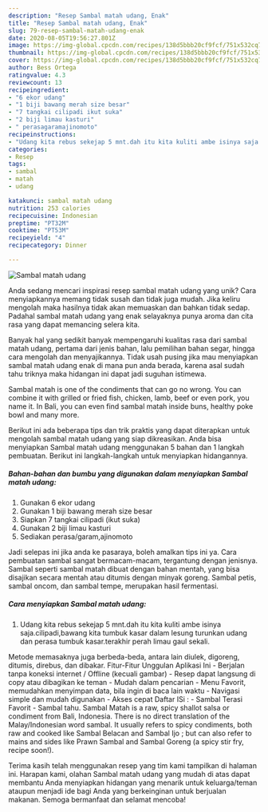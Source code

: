 ```yaml
---
description: "Resep Sambal matah udang, Enak"
title: "Resep Sambal matah udang, Enak"
slug: 79-resep-sambal-matah-udang-enak
date: 2020-08-05T19:56:27.801Z
image: https://img-global.cpcdn.com/recipes/138d5bbb20cf9fcf/751x532cq70/sambal-matah-udang-foto-resep-utama.jpg
thumbnail: https://img-global.cpcdn.com/recipes/138d5bbb20cf9fcf/751x532cq70/sambal-matah-udang-foto-resep-utama.jpg
cover: https://img-global.cpcdn.com/recipes/138d5bbb20cf9fcf/751x532cq70/sambal-matah-udang-foto-resep-utama.jpg
author: Bess Ortega
ratingvalue: 4.3
reviewcount: 13
recipeingredient:
- "6 ekor udang"
- "1 biji bawang merah size besar"
- "7 tangkai cilipadi ikut suka"
- "2 biji limau kasturi"
- " perasagaramajinomoto"
recipeinstructions:
- "Udang kita rebus sekejap 5 mnt.dah itu kita kuliti ambe isinya saja.cilipadi,bawang kita tumbuk kasar dalam lesung turunkan udang dan perasa tumbuk kasar.terakhir perah limau gaul sekali."
categories:
- Resep
tags:
- sambal
- matah
- udang

katakunci: sambal matah udang 
nutrition: 253 calories
recipecuisine: Indonesian
preptime: "PT32M"
cooktime: "PT53M"
recipeyield: "4"
recipecategory: Dinner

---
```



![Sambal matah udang](https://img-global.cpcdn.com/recipes/138d5bbb20cf9fcf/751x532cq70/sambal-matah-udang-foto-resep-utama.jpg)

Anda sedang mencari inspirasi resep sambal matah udang yang unik? Cara menyiapkannya memang tidak susah dan tidak juga mudah. Jika keliru mengolah maka hasilnya tidak akan memuaskan dan bahkan tidak sedap. Padahal sambal matah udang yang enak selayaknya punya aroma dan cita rasa yang dapat memancing selera kita.

Banyak hal yang sedikit banyak mempengaruhi kualitas rasa dari sambal matah udang, pertama dari jenis bahan, lalu pemilihan bahan segar, hingga cara mengolah dan menyajikannya. Tidak usah pusing jika mau menyiapkan sambal matah udang enak di mana pun anda berada, karena asal sudah tahu triknya maka hidangan ini dapat jadi suguhan istimewa.

Sambal matah is one of the condiments that can go no wrong. You can combine it with grilled or fried fish, chicken, lamb, beef or even pork, you name it. In Bali, you can even find sambal matah inside buns, healthy poke bowl and many more.


Berikut ini ada beberapa tips dan trik praktis yang dapat diterapkan untuk mengolah sambal matah udang yang siap dikreasikan. Anda bisa menyiapkan Sambal matah udang menggunakan 5 bahan dan 1 langkah pembuatan. Berikut ini langkah-langkah untuk menyiapkan hidangannya.

<!--inarticleads1-->

##### Bahan-bahan dan bumbu yang digunakan dalam menyiapkan Sambal matah udang:

1. Gunakan 6 ekor udang
1. Gunakan 1 biji bawang merah size besar
1. Siapkan 7 tangkai cilipadi (ikut suka)
1. Gunakan 2 biji limau kasturi
1. Sediakan  perasa/garam,ajinomoto


Jadi selepas ini jika anda ke pasaraya, boleh amalkan tips ini ya. Cara pembuatan sambal sangat bermacam-macam, tergantung dengan jenisnya. Sambal seperti sambal matah dibuat dengan bahan mentah, yang bisa disajikan secara mentah atau ditumis dengan minyak goreng. Sambal petis, sambal oncom, dan sambal tempe, merupakan hasil fermentasi. 

<!--inarticleads2-->

##### Cara menyiapkan Sambal matah udang:

1. Udang kita rebus sekejap 5 mnt.dah itu kita kuliti ambe isinya saja.cilipadi,bawang kita tumbuk kasar dalam lesung turunkan udang dan perasa tumbuk kasar.terakhir perah limau gaul sekali.


Metode memasaknya juga berbeda-beda, antara lain diulek, digoreng, ditumis, direbus, dan dibakar. Fitur-Fitur Unggulan Aplikasi Ini - Berjalan tanpa koneksi internet / Offline (kecuali gambar) - Resep dapat langsung di copy atau dibagikan ke teman - Mudah dalam pencarian - Menu Favorit, memudahkan menyimpan data, bila ingin di baca lain waktu - Navigasi simple dan mudah digunakan - Akses cepat Daftar ISi : - Sambal Terasi Favorit - Sambal tahu. Sambal Matah is a raw, spicy shallot salsa or condiment from Bali, Indonesia. There is no direct translation of the Malay/Indonesian word sambal. It usually refers to spicy condiments, both raw and cooked like Sambal Belacan and Sambal Ijo ; but can also refer to mains and sides like Prawn Sambal and Sambal Goreng (a spicy stir fry, recipe soon!). 

Terima kasih telah menggunakan resep yang tim kami tampilkan di halaman ini. Harapan kami, olahan Sambal matah udang yang mudah di atas dapat membantu Anda menyiapkan hidangan yang menarik untuk keluarga/teman ataupun menjadi ide bagi Anda yang berkeinginan untuk berjualan makanan. Semoga bermanfaat dan selamat mencoba!
